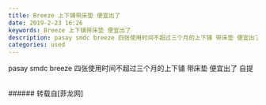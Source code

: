 ```yaml
---
title: Breeze 上下铺带床垫 便宜出了
date: 2019-2-23 16:26
keywords: Breeze 上下铺带床垫 便宜出了
description: pasay smdc breeze 四张使用时间不超过三个月的上下铺 带床垫 便宜出了 自提 
categories: used
---
```

<td class="t_f" id="postmessage_3099153">

pasay smdc breeze 四张使用时间不超过三个月的上下铺 带床垫 便宜出了 自提 <br/>
<img alt="" border="0" class="zoom" data-cf-modified-11a18003c84d40ca2bc62c13-="" file="http://www.flw.ph/data/appbyme/upload/image/201902/23/Ah3J2rA3yf9Q.jpg" id="aimg_RpV32" lazyloadthumb="1" onclick="" onmouseover="" src="http://www.flw.ph/data/appbyme/upload/image/201902/23/Ah3J2rA3yf9Q.jpg"/><br/>
<br/>
</td>
###### 转载自[菲龙网]